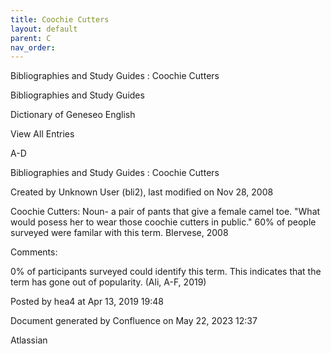 ```yaml
---
title: Coochie Cutters
layout: default
parent: C
nav_order:
---
```


Bibliographies and Study Guides : Coochie Cutters

Bibliographies and Study Guides

Dictionary of Geneseo English

View All Entries

A-D

Bibliographies and Study Guides : Coochie Cutters

Created by  Unknown User (bli2), last modified on Nov 28, 2008

Coochie Cutters: Noun- a pair of pants that give a female camel toe. &quot;What would posess her to wear those coochie cutters in public.&quot; 60% of people surveyed were familar with this term. BIervese, 2008

Comments:

0% of participants surveyed could identify this term. This indicates that the term has gone out of popularity. (Ali, A-F, 2019)

Posted by hea4 at Apr 13, 2019 19:48

Document generated by Confluence on May 22, 2023 12:37

Atlassian
